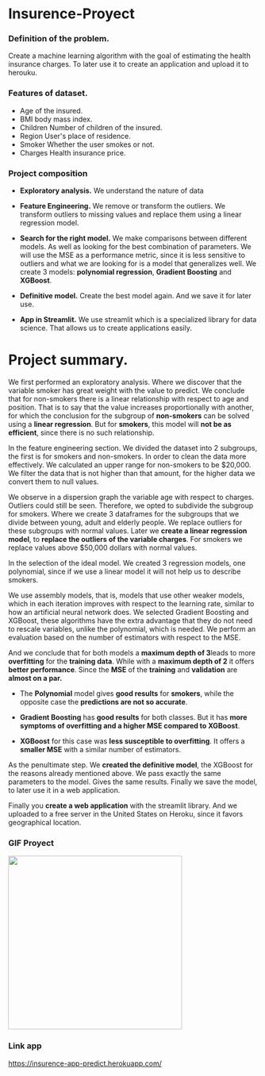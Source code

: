 # Insurence-Proyect

### Definition of the problem.

Create a machine learning algorithm with the goal of estimating the health insurance charges.
To later use it to create an application and upload it to herouku.

### Features of dataset.

* Age  of the insured.
* BMI  body mass index.
* Children  Number of children of the insured.
* Region User's place of residence.
* Smoker  Whether the user smokes or not.
* Charges  Health insurance price.


### Project composition


* **Exploratory analysis.**    We understand the nature of data

* **Feature Engineering.**     We remove or transform the outliers.  We transform outliers to missing values and replace them using a linear regression model.

* **Search for the right model.**   We make comparisons between different models. As well as looking for the best combination of parameters. We will use the MSE as a performance metric, since it is less sensitive to outliers and what we are looking for is a model that generalizes well.  We create 3 models: **polynomial regression**, **Gradient Boosting** and **XGBoost**.


* **Definitive model.**   Create the best model again. And we save it for later use.

* **App in  Streamlit.**  We use streamlit which is a specialized library for data science. That allows us to create applications easily.

# Project summary.

We first performed an exploratory analysis. Where we discover that the variable smoker has great weight with the value to predict. We conclude that for non-smokers there is a linear relationship with respect to age and position. That is to say that the value increases proportionally with another, for which the conclusion for the subgroup of **non-smokers** can be solved using a **linear regression**. But for **smokers**, this model will **not be as efficient**, since there is no such relationship.

In the feature engineering section.
We divided the dataset into 2 subgroups, the first is for smokers and non-smokers. In order to clean the data more effectively. We calculated an upper range for non-smokers to be $20,000. We filter the data that is not higher than that amount, for the higher data we convert them to null values. 

We observe in a dispersion graph the variable age with respect to charges. Outliers could still be seen. Therefore, we opted to subdivide the subgroup for smokers. Where we create 3 dataframes for the subgroups that we divide between young, adult and elderly people. We replace outliers for these subgroups with normal values. Later we **create a linear regression model**, to **replace the outliers of the variable charges**. For smokers we replace values above $50,000 dollars with normal values.


In the selection of the ideal model. We created 3 regression models, one polynomial, since if we use a linear model it will not help us to describe smokers.

We use assembly models, that is, models that use other weaker models, which in each iteration improves with respect to the learning rate, similar to how an artificial neural network does. We selected Gradient Boosting and XGBoost, these algorithms have the extra advantage that they do not need to rescale variables, unlike the polynomial, which is needed. We perform an evaluation based on the number of estimators with respect to the MSE.

And we conclude that for both models a **maximum depth of 3**leads to more **overfitting** for the **training data**. While with a **maximum depth of 2** it offers **better performance**. Since the **MSE** of the **training** and **validation** are **almost on a par.**

* The **Polynomial** model gives **good results** for **smokers**, while the opposite case the **predictions are not so accurate**.

* **Gradient Boosting** has **good results** for both classes. But it has **more symptoms of overfitting and a higher MSE compared to XGBoost**.

* **XGBoost** for this case was **less susceptible to overfitting**. It offers a **smaller MSE** with a similar number of estimators.

As the penultimate step. We **created the definitive model**, the XGBoost for the reasons already mentioned above. We pass exactly the same parameters to the model. Gives the same results. Finally we save the model, to later use it in a web application.

Finally you **create a web application** with the streamlit library. And we uploaded to a free server in the United States on Heroku, since it favors geographical location.

### GIF Proyect

<img src="https://media.giphy.com/media/BileRHL3JLUMtG4vH5/giphy.gif" width=350>

### Link app

https://insurence-app-predict.herokuapp.com/
